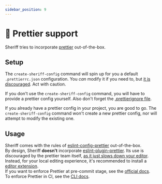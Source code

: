 ```yaml
---
sidebar_position: 9
---
```


# 💅 Prettier support

Sheriff tries to incorporate [prettier](https://prettier.io/) out-of-the-box.

## Setup

The `create-sheriff-config` command will spin up for you a default `.prettierrc.json` configuration. You _can_ modify it if you need to, but [it is discouraged](https://prettier.io/docs/en/option-philosophy.html). Act with caution.

If you don't use the `create-sheriff-config` command, you will have to provide a prettier config yourself. Also don't forget the [.prettierignore file](https://prettier.io/docs/en/ignore.html).

If you already have a prettier config in your project, you are good to go. The `create-sheriff-config` command won't create a new prettier config, nor will attempt to modify the existing one.

## Usage

Sheriff comes with the rules of [eslint-config-prettier](https://github.com/prettier/eslint-config-prettier) out-of-the-box.<br />
By design, Sheriff **doesn't** incorporate [eslint-plugin-prettier](https://github.com/prettier/eslint-plugin-prettier). Its use is discouraged by the prettier team itself, [as it just slows down your editor](https://prettier.io/docs/en/integrating-with-linters.html#notes).<br />
Instead, for your local editing experience, it's recommended to install a [editor extension](https://prettier.io/docs/en/editors.html).<br />
If you want to enforce Prettier at pre-commit stage, see the [official docs](https://prettier.io/docs/en/option-philosophy.html).<br />
To enforce Prettier in CI, see the [CLI docs](https://prettier.io/docs/en/cli.html).
